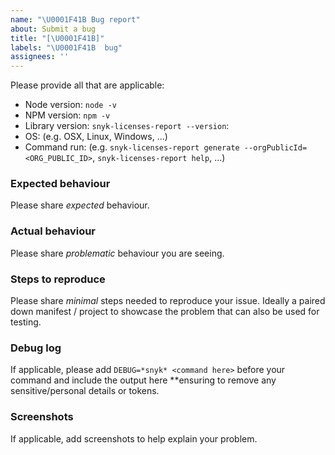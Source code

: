 ```yaml
---
name: "\U0001F41B Bug report"
about: Submit a bug
title: "[\U0001F41B]"
labels: "\U0001F41B  bug"
assignees: ''
---
```


Please provide all that are applicable:
- Node version: `node -v`
- NPM version: `npm -v`
- Library version: `snyk-licenses-report --version`:
- OS: (e.g. OSX, Linux, Windows, ...)
- Command run: (e.g. `snyk-licenses-report generate --orgPublicId=<ORG_PUBLIC_ID>`, `snyk-licenses-report help`, ...)

### Expected behaviour
Please share _expected_ behaviour.

### Actual behaviour
Please share _problematic_ behaviour you are seeing.

### Steps to reproduce
Please share _minimal_ steps needed to reproduce your issue. Ideally
a paired down manifest / project to showcase the problem that can also
be used for testing.


### Debug log
If applicable, please add `DEBUG=*snyk* <command here>` before your command and include the output here **ensuring to remove any sensitive/personal details or tokens.


### Screenshots
If applicable, add screenshots to help explain your problem.

